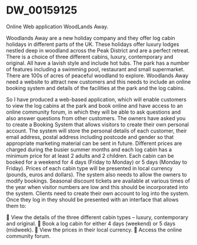 # DW_00159125
Online Web application WoodLands Away.


Woodlands Away are a new holiday company and they offer log cabin holidays in different parts of the UK. These holidays offer luxury lodges nestled deep in woodland across the Peak District and are a perfect retreat. There is a choice of three different cabins, luxury, contemporary and original. All have a lavish style and include hot tubs. The park has a number of features including a swimming pool, restaurant and small supermarket. There are 100s of acres of peaceful woodland to explore. Woodlands Away need a website to attract new customers and this needs to include an online booking system and details of the facilities at the park and the log cabins.

So I have produced a web-based application, which will enable customers to view the log cabins at the park and book online and have access to an online community forum, in which they will be able to ask questions and also answer questions from other customers. The owners have asked you to create a Booking System that allows visitors to create their own personal account. The system will store the personal details of each customer, their email address, postal address including postcode and gender so that appropriate marketing material can be sent in future. Different prices are charged during the busier summer months and each log cabin has a minimum price for at least 2 adults and 2 
children. Each cabin can be booked for a weekend for 4 days (Friday to Monday) or 5 days (Monday to Friday). Prices of each cabin type will be presented in local currency (pounds, euros and dollars). The system also needs to allow the owners to modify bookings. Seasonal discount tickets are available at various times of the year when visitor numbers are low and this should be incorporated into the system. Clients need to create their own account to log into the system. Once they log in they should be presented with an interface that allows them to:


 View the details of the three different cabin types – luxury, contemporary and original.
 Book a log cabin for either 4 days (weekend) or 5 days (midweek).
 View the prices in their local currency.
 Access the online community forum.
